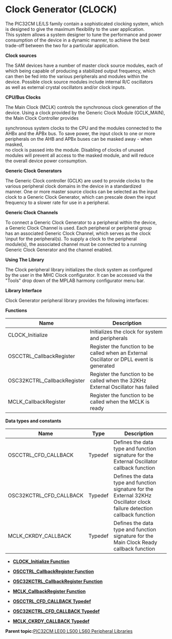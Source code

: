 # Clock Generator \(CLOCK\)

The PIC32CM LE/LS family contain a sophisticated clocking system, which<br />is designed to give the maximum flexibility to the user application.<br />This system allows a system designer to tune the performance and power<br />consumption of the device in a dynamic manner, to achieve the best<br />trade-off between the two for a particular application.

**Clock sources**

The SAM devices have a number of master clock source modules, each of<br />which being capable of producing a stabilized output frequency, which<br />can then be fed into the various peripherals and modules within the<br />device. Possible clock source modules include internal R/C oscillators<br />as well as external crystal oscillators and/or clock inputs.

**CPU/Bus Clocks**

The Main Clock \(MCLK\) controls the synchronous clock generation of the<br />device. Using a clock provided by the Generic Clock Module \(GCLK\_MAIN\),<br />the Main Clock Controller provides

synchronous system clocks to the CPU and the modules connected to the<br />AHBx and the APBx bus. To save power, the input clock to one or more<br />peripherals on the AHB and APBx buses can be masked away - when masked,<br />no clock is passed into the module. Disabling of clocks of unused<br />modules will prevent all access to the masked module, and will reduce<br />the overall device power consumption.

**Generic Clock Generators**

The Generic Clock controller \(GCLK\) are used to provide clocks to the<br />various peripheral clock domains in the device in a standardized<br />manner. One or more master source clocks can be selected as the input<br />clock to a Generic Clock Generator, which can prescale down the input<br />frequency to a slower rate for use in a peripheral.

**Generic Clock Channels**

To connect a Generic Clock Generator to a peripheral within the device,<br />a Generic Clock Channel is used. Each peripheral or peripheral group<br />has an associated Generic Clock Channel, which serves as the clock<br />\\input for the peripheral\(s\). To supply a clock to the peripheral<br />module\(s\), the associated channel must be connected to a running<br />Generic Clock Generator and the channel enabled.

**Using The Library**

The Clock peripheral library initializes the clock system as configured<br />by the user in the MHC Clock configurator. It can be accessed via the<br />"Tools" drop down of the MPLAB harmony configurator menu bar.

**Library Interface**

Clock Generator peripheral library provides the following interfaces:

**Functions**

|Name|Description|
|----|-----------|
|CLOCK\_Initialize|Initializes the clock for system and peripherals|
|OSCCTRL\_CallbackRegister|Register the function to be called when an External Oscillator or DPLL event is generated|
|OSC32KCTRL\_CallbackRegister|Register the function to be called when the 32KHz External Oscillator has failed|
|MCLK\_CallbackRegister|Register the function to be called when the MCLK is ready|

**Data types and constants**

|Name|Type|Description|
|----|----|-----------|
|OSCCTRL\_CFD\_CALLBACK|Typedef|Defines the data type and function signature for the External Oscillator callback function|
|OSC32KCTRL\_CFD\_CALLBACK|Typedef|Defines the data type and function signature for the External 32KHz Oscillator clock failure detection callback function|
|MCLK\_CKRDY\_CALLBACK|Typedef|Defines the data type and function signature for the Main Clock Ready callback function|

-   **[CLOCK\_Initialize Function](GUID-B20B7C1D-72D7-48F2-BF71-688A22936393.md)**  

-   **[OSCCTRL\_CallbackRegister Function](GUID-94ED7AF5-F0BC-4251-AADF-F40890006A20.md)**  

-   **[OSC32KCTRL\_CallbackRegister Function](GUID-ED651B12-7E2E-49E1-85AA-14364996037A.md)**  

-   **[MCLK\_CallbackRegister Function](GUID-DA2E3E7A-05A5-4001-9906-F623781809FB.md)**  

-   **[OSCCTRL\_CFD\_CALLBACK Typedef](GUID-CE769701-F66D-46F9-9749-9F2643BDE0E5.md)**  

-   **[OSC32KCTRL\_CFD\_CALLBACK Typedef](GUID-DB1F8A86-E00B-448D-A9AB-EAFCD741BC7D.md)**  

-   **[MCLK\_CKRDY\_CALLBACK Typedef](GUID-73BC9100-2632-4CB8-B3D1-5D5ED3927A93.md)**  


**Parent topic:**[PIC32CM LE00 LS00 LS60 Peripheral Libraries](GUID-F80F1B47-C3E4-4803-ACB6-D30AC5EB7B45.md)

